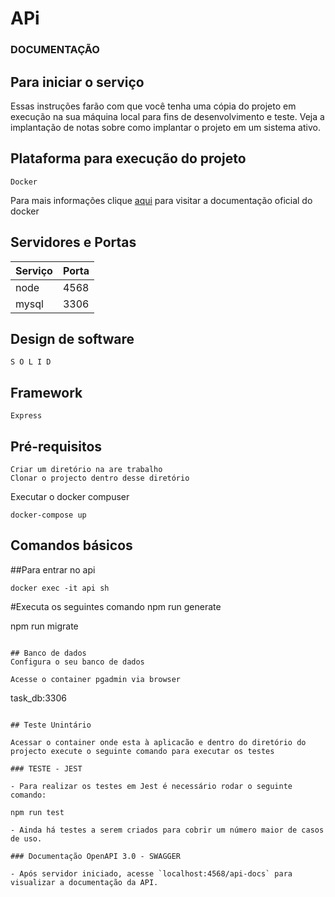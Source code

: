 # APi
### DOCUMENTAÇÃO


## Para iniciar o serviço 
Essas instruções farão com que você tenha uma cópia do projeto em execução na sua máquina local para fins de desenvolvimento e teste. Veja a implantação de notas sobre como implantar o projeto em um sistema ativo.

## Plataforma para execução do projeto

```
Docker
```
Para mais informações clique [aqui](https://docs.docker.com/) para visitar a documentação oficial do docker

## Servidores e Portas 
| Serviço | Porta  |
|--|--|
| node | 4568 |
| mysql | 3306 |

## Design de software


```
S O L I D 
```

## Framework

```
Express
```

## Pré-requisitos

```
Criar um diretório na are trabalho
Clonar o projecto dentro desse diretório
```

Executar o docker compuser
```
docker-compose up 
```

## Comandos básicos 

##Para entrar no api

```
docker exec -it api sh

```
#Executa os seguintes comando
npm run generate

npm run migrate
```

## Banco de dados
Configura o seu banco de dados 

Acesse o container pgadmin via browser

```
task_db:3306
```

## Teste Unintário  

Acessar o container onde esta à aplicacão e dentro do diretório do projecto execute o seguinte comando para executar os testes

### TESTE - JEST

- Para realizar os testes em Jest é necessário rodar o seguinte comando:
```
    npm run test
``` 
- Ainda há testes a serem criados para cobrir um número maior de casos de uso.

### Documentação OpenAPI 3.0 - SWAGGER

- Após servidor iniciado, acesse `localhost:4568/api-docs` para visualizar a documentação da API.
